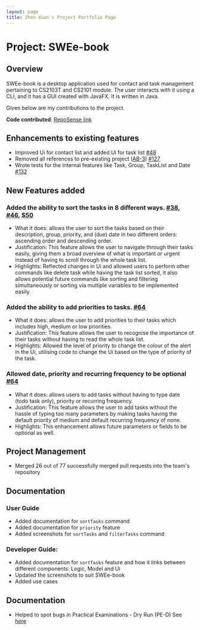 ```yaml
---
layout: page
title: Zhen Xuan's Project Portfolio Page
---
```


# Project: SWEe-book

## Overview

SWEe-book is a desktop application used for contact and task management pertaining to CS2103T and CS2101 module. The user interacts with it using a CLI, and it has a GUI created with JavaFX. It is written in Java.

Given below are my contributions to the project.

**Code contributed**: [RepoSense link](https://nus-cs2103-ay2122s1.github.io/tp-dashboard/?search=CS2103T-W12-2&sort=groupTitle&sortWithin=title&timeframe=commit&mergegroup=&groupSelect=groupByRepos&breakdown=true&checkedFileTypes=docs~functional-code~test-code~other&since=2021-09-17&tabOpen=true&tabType=zoom&tabAuthor=zhenxuantan&tabRepo=AY2122S1-CS2103T-W12-2%2Ftp%5Bmaster%5D&authorshipIsMergeGroup=false&authorshipFileTypes=docs~functional-code~test-code~other&authorshipIsBinaryFileTypeChecked=false&zA=zhenxuantan&zR=AY2122S1-CS2103T-W12-2%2Ftp%5Bmaster%5D&zACS=198.05172413793105&zS=2021-09-17&zFS=CS2103T-W12-2&zU=2021-11-05&zMG=false&zFTF=commit&zFGS=groupByRepos&zFR=false&until=2021-11-05)

## Enhancements to existing features

* Improved Ui for contact list and added Ui for task list [#48](https://github.com/AY2122S1-CS2103T-W12-2/tp/pull/48)
* Removed all references to pre-existing project ([AB-3](https://se-education.org/addressbook-level3/)) [#127](https://github.com/AY2122S1-CS2103T-W12-2/tp/pull/127)
* Wrote tests for the internal features like Task, Group, TaskList and Date [#132](https://github.com/AY2122S1-CS2103T-W12-2/tp/pull/132)

## New Features added

### Added the ability to sort the tasks in 8 different ways. [#38](https://github.com/AY2122S1-CS2103T-W12-2/tp/pull/38), [#46](https://github.com/AY2122S1-CS2103T-W12-2/tp/pull/46), [$50](https://github.com/AY2122S1-CS2103T-W12-2/tp/pull/50)

* What it does: allows the user to sort the tasks based on their description, group, priority, and (due) date in two different orders: ascending order and descending order.
* Justification: This feature allows the user to navigate through their tasks easily, giving them a broad overview of what is important or urgent instead of having to scroll through the whole task list.
* Highlights: Reflected changes in Ui and allowed users to perform other commands like delete task while having the task list sorted, it also allows potential future commands like sorting and filtering simultaneously or sorting via multiple variables to be implemented easily.

### Added the ability to add priorities to tasks. [#64](https://github.com/AY2122S1-CS2103T-W12-2/tp/pull/64)

* What it does: allows the user to add priorities to their tasks which includes high, medium or low priorities.
* Justification: This feature allows the user to recognise the importance of their tasks without having to read the whole task list.
* Highlights: Allowed the level of priority to change the colour of the alert in the Ui, utilising code to change the Ui based on the type of priority of the task.

### Allowed date, priority and recurring frequency to be optional [#64](https://github.com/AY2122S1-CS2103T-W12-2/tp/pull/64)

* What it does: allows users to add tasks without having to type date (todo task only), priority or recurring frequency.
* Justification: This feature allows the user to add tasks without the hassle of typing too many parameters by making tasks having the default priority of medium and default recurring frequency of none.
* Highlights: This enhancement allows future parameters or fields to be optional as well.

## Project Management

* Merged 26 out of 77 successfully merged pull requests into the team's repository

## Documentation

### User Guide

* Added documentation for `sortTasks` command
* Added documentation for `priority` feature
* Added screenshots for `sortTasks` and `filterTasks` command

### Developer Guide:

* Added documentation for `sortTasks` feature and how it links between different components: Logic, Model and Ui
* Updated the screenshots to suit SWEe-book
* Added use cases

## Documentation

* Helped to spot bugs in Practical Examinations - Dry Run (PE-D) See [here](https://github.com/zhenxuantan/ped/issues)
